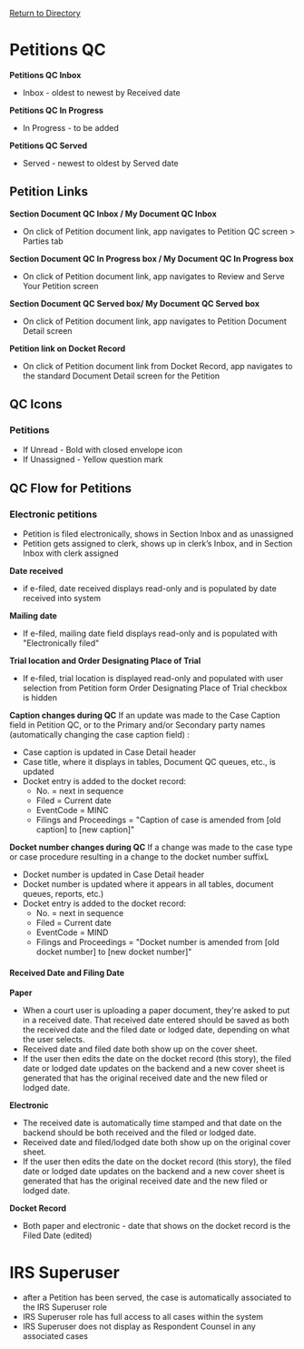 [Return to Directory](./README.md)

# Petitions QC
**Petitions QC Inbox**
  * Inbox - oldest to newest by Received date

**Petitions QC In Progress**
 * In Progress - to be added

**Petitions QC Served**
 * Served - newest to oldest by Served date


## Petition Links
**Section Document QC Inbox / My Document QC Inbox**
* On click of Petition document link, app navigates to Petition QC screen > Parties tab

**Section Document QC In Progress box / My Document QC In Progress box**
* On click of Petition document link, app navigates to Review and Serve Your Petition screen

**Section Document QC Served box/ My Document QC Served box**
* On click of Petition document link, app navigates to Petition Document Detail screen

**Petition link on Docket Record**
* On click of Petition document link from Docket Record, app navigates to the standard Document Detail screen for the Petition


## QC Icons
### Petitions
* If Unread - Bold with closed envelope icon
* If Unassigned - Yellow question mark


## QC Flow for Petitions
### Electronic petitions
* Petition is filed electronically, shows in Section Inbox and as unassigned
* Petition gets assigned to clerk, shows up in clerk’s Inbox, and in Section Inbox with clerk assigned

**Date received**
* if e-filed, date received displays read-only and is populated by date received into system

**Mailing date**
* If e-filed, mailing date field displays read-only and is populated with "Electronically filed"

**Trial location and Order Designating Place of Trial**
* If e-filed, trial location is displayed read-only and populated with user selection from Petition form
Order Designating Place of Trial checkbox is hidden

**Caption changes during QC**
If an update was made to the Case Caption field in Petition QC, or to the Primary and/or Secondary party names (automatically changing the case caption field) :

* Case caption is updated in Case Detail header
* Case title, where it displays in tables, Document QC queues, etc., is updated
* Docket entry is added to the docket record:
   * No. = next in sequence
   * Filed = Current date
   * EventCode = MINC
   * Filings and Proceedings = "Caption of case is amended from [old caption] to [new caption]"

**Docket number changes during QC**
If a change was made to the case type or case procedure resulting in a change to the docket number suffixL

* Docket number is updated in Case Detail header
* Docket number is updated where it appears in all tables, document queues, reports, etc.)
* Docket entry is added to the docket record:
  * No. = next in sequence
  * Filed = Current date
  * EventCode = MIND
  * Filings and Proceedings = "Docket number is amended from [old docket number] to [new docket number]"

#### Received Date and Filing Date
**Paper**
* When a court user is uploading a paper document, they're asked to put in a received date. That received date entered should be saved as both the received date and the filed date or lodged date, depending on what the user selects.
* Received date and filed date both show up on the cover sheet.
* If the user then edits the date on the docket record (this story), the filed date or lodged date updates on the backend and a new cover sheet is generated that has the original received date and the new filed or lodged date.

**Electronic**
* The received date is automatically time stamped and that date on the backend should be both received and the filed or lodged date.
* Received date and filed/lodged date both show up on the original cover sheet.
* If the user then edits the date on the docket record (this story), the filed date or lodged date updates on the backend and a new cover sheet is generated that has the original received date and the new filed or lodged date.

**Docket Record**
* Both paper and electronic - date that shows on the docket record is the Filed Date (edited)

# IRS Superuser
* after a Petition has been served, the case is automatically associated to the IRS Superuser role
* IRS Superuser role has full access to all cases within the system
* IRS Superuser does not display as Respondent Counsel in any associated cases
